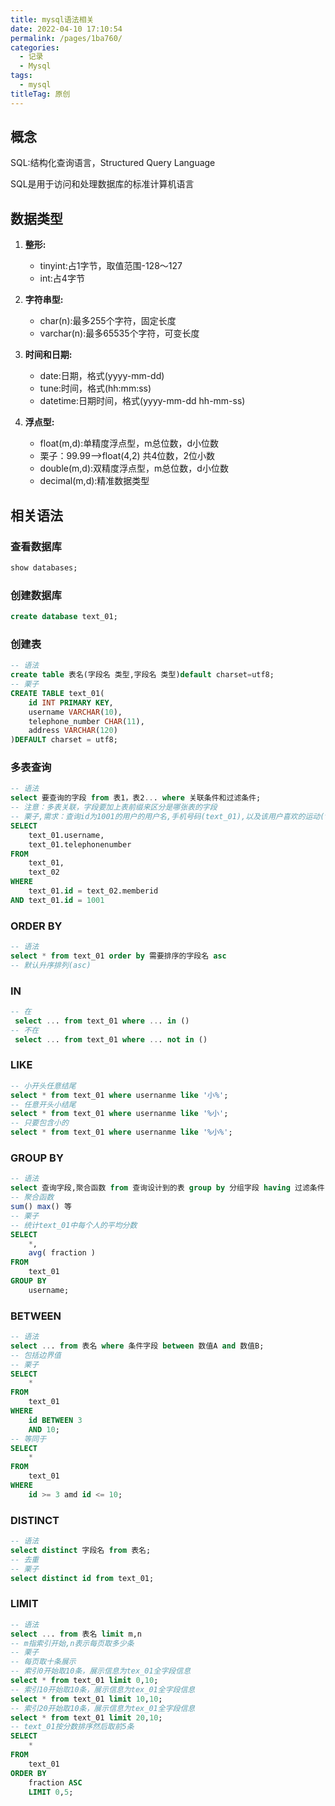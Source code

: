 ```yaml
---
title: mysql语法相关
date: 2022-04-10 17:10:54
permalink: /pages/1ba760/
categories:
  - 记录
  - Mysql
tags:
  - mysql
titleTag: 原创
---
```

## 概念

SQL:结构化查询语言，Structured Query Language

SQL是用于访问和处理数据库的标准计算机语言

<!-- more -->

## 数据类型

1. **整形:**
    - tinyint:占1字节，取值范围-128～127
    - int:占4字节

2. **字符串型:**
    - char(n):最多255个字符，固定长度
    - varchar(n):最多65535个字符，可变长度

3. **时间和日期:**
    - date:日期，格式(yyyy-mm-dd)
    - tune:时间，格式(hh:mm:ss)
    - datetime:日期时间，格式(yyyy-mm-dd hh-mm-ss)

4. **浮点型:**
    - float(m,d):单精度浮点型，m总位数，d小位数
    - 栗子：99.99-->float(4,2) 共4位数，2位小数
    - double(m,d):双精度浮点型，m总位数，d小位数
    - decimal(m,d):精准数据类型

## 相关语法

### 查看数据库

~~~~sql
show databases;
~~~~

### 创建数据库

~~~~sql
create database text_01;
~~~~

### 创建表

~~~~sql
-- 语法
create table 表名(字段名 类型,字段名 类型)default charset=utf8;
-- 栗子
CREATE TABLE text_01(
	id INT PRIMARY KEY,
	username VARCHAR(10),
	telephone_number CHAR(11),
	address VARCHAR(120)
)DEFAULT charset = utf8;
~~~~

### 多表查询

~~~~sql
-- 语法
select 要查询的字段 from 表1，表2... where 关联条件和过滤条件;
-- 注意：多表关联，字段要加上表前缀来区分是哪张表的字段
-- 栗子,需求：查询id为1001的用户的用户名,手机号码(text_01),以及该用户喜欢的运动(text_02)
SELECT
	text_01.username,
	text_01.telephonenumber 
FROM
	text_01,
	text_02 
WHERE
	text_01.id = text_02.memberid
AND text_01.id = 1001
~~~~

### ORDER BY
~~~~sql
-- 语法
select * from text_01 order by 需要排序的字段名 asc
-- 默认升序排列(asc)
~~~~

### IN
~~~~sql
-- 在
 select ... from text_01 where ... in ()
-- 不在
 select ... from text_01 where ... not in ()
~~~~

### LIKE
~~~~sql
-- 小开头任意结尾
select * from text_01 where usernanme like '小%';
-- 任意开头小结尾
select * from text_01 where usernanme like '%小';
-- 只要包含小的
select * from text_01 where usernanme like '%小%';
~~~~

### GROUP BY
~~~~sql
-- 语法
select 查询字段,聚合函数 from 查询设计到的表 group by 分组字段 having 过滤条件;
-- 聚合函数
sum() max() 等
-- 栗子
-- 统计text_01中每个人的平均分数
SELECT
	*,
	avg( fraction ) 
FROM
	text_01 
GROUP BY
	username;
~~~~

### BETWEEN
~~~~sql
-- 语法
select ... from 表名 where 条件字段 between 数值A and 数值B;
-- 包括边界值
-- 栗子
SELECT
	* 
FROM
	text_01 
WHERE
	id BETWEEN 3 
	AND 10;
-- 等同于
SELECT
	* 
FROM
	text_01 
WHERE
	id >= 3 amd id <= 10;
~~~~

### DISTINCT
~~~~sql
-- 语法
select distinct 字段名 from 表名;
-- 去重
-- 栗子
select distinct id from text_01;
~~~~

### LIMIT
~~~~sql
-- 语法
select ... from 表名 limit m,n
-- m指索引开始,n表示每页取多少条
-- 栗子
-- 每页取十条展示
-- 索引0开始取10条，展示信息为tex_01全字段信息
select * from text_01 limit 0,10;
-- 索引10开始取10条，展示信息为tex_01全字段信息
select * from text_01 limit 10,10;
-- 索引20开始取10条，展示信息为tex_01全字段信息
select * from text_01 limit 20,10;
-- text_01按分数排序然后取前5条
SELECT
	* 
FROM
	text_01 
ORDER BY
	fraction ASC 
	LIMIT 0,5;
~~~~

